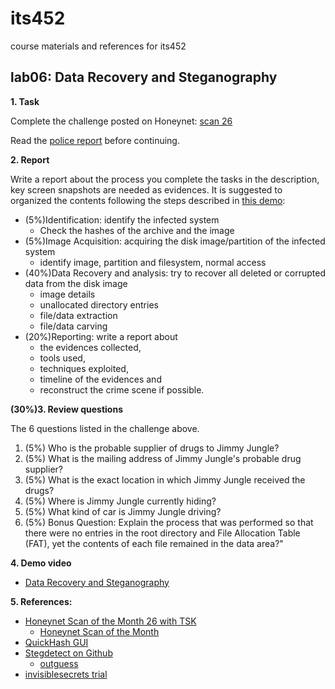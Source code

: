 # its452
course materials and references for its452

## lab06: Data Recovery and Steganography

**1. Task**

Complete the challenge posted on Honeynet: [scan 26](http://honeynet.onofri.org/scans/scan26/)

Read the [police report](http://honeynet.onofri.org/scans/scan26/scenario.html) before continuing.

**2. Report**

Write a report about the process you complete the tasks in the description, key screen snapshots are needed as evidences. It is suggested to organized the contents following the steps described in [this demo](http://www.sleuthkit.org/case/sotm_26/index.html):
* (5%)Identification: identify the infected system
  * Check the hashes of the archive and the image
* (5%)Image Acquisition: acquiring the disk image/partition of the infected system
  * identify image, partition and filesystem, normal access
* (40%)Data Recovery and analysis: try to recover all deleted or corrupted data from the disk image
  * image details
  * unallocated directory entries
  * file/data extraction
  * file/data carving
* (20%)Reporting: write a report about 
  * the evidences collected, 
  * tools used, 
  * techniques exploited, 
  * timeline of the evidences and 
  * reconstruct the crime scene if possible.


**(30%)3. Review questions**

The 6 questions listed in the challenge above.


1. (5%) Who is the probable supplier of drugs to Jimmy Jungle?
2. (5%) What is the mailing address of Jimmy Jungle's probable drug supplier?
3. (5%) What is the exact location in which Jimmy Jungle received the drugs?
4. (5%) Where is Jimmy Jungle currently hiding?
5. (5%) What kind of car is Jimmy Jungle driving?
6. (5%) Bonus Question: Explain the process that was performed so that there were no entries in the root directory and File Allocation Table (FAT), yet the contents of each file remained in the data area?"

**4. Demo video**
* [Data Recovery and Steganography](https://youtu.be/JNzTI1TKuEU)

**5. References:**
* [Honeynet Scan of the Month 26 with TSK](http://www.sleuthkit.org/case/sotm_26/index.html)
  * [Honeynet Scan of the Month](https://www.honeynet.org/challenges/scan-of-the-month-archive/)
* [QuickHash GUI](https://www.quickhash-gui.org/)
* [Stegdetect on Github](https://github.com/abeluck/stegdetect)
  * [outguess](https://web.archive.org/web/20150419030527/http://www.outguess.org/)
* [invisiblesecrets trial](https://www.east-tec.com/invisiblesecrets/download/)
